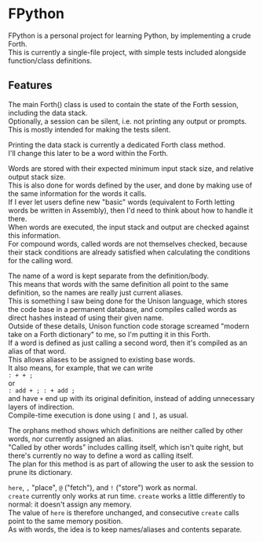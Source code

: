 # FPython

FPython is a personal project for learning Python, by implementing a crude Forth.\
This is currently a single-file project, with simple tests included alongside function/class definitions.

## Features

The main Forth() class is used to contain the state of the Forth session, including the data stack.\
Optionally, a session can be silent, i.e. not printing any output or prompts.\
This is mostly intended for making the tests silent.

Printing the data stack is currently a dedicated Forth class method.\
I'll change this later to be a word within the Forth.

Words are stored with their expected minimum input stack size, and relative output stack size.\
This is also done for words defined by the user, and done by making use of the same information for the words it calls.\
If I ever let users define new "basic" words (equivalent to Forth letting words be written in Assembly), then I'd need to think about how to handle it there.\
When words are executed, the input stack and output are checked against this information.\
For compound words, called words are not themselves checked, because their stack conditions are already satisfied when calculating the conditions for the calling word.

The name of a word is kept separate from the definition/body.\
This means that words with the same definition all point to the same definition, so the names are really just current aliases.\
This is something I saw being done for the Unison language, which stores the code base in a permanent database, and compiles called words as direct hashes instead of using their given name.\
Outside of these details, Unison function code storage screamed "modern take on a Forth dictionary" to me, so I'm putting it in this Forth.\
If a word is defined as just calling a second word, then it's compiled as an alias of that word.\
This allows aliases to be assigned to existing base words.\
It also means, for example, that we can write\
`: + + ;`\
or\
`: add + ; : + add ;`\
and have `+` end up with its original definition, instead of adding unnecessary layers of indirection.\
Compile-time execution is done using `[` and `]`, as usual.

The orphans method shows which definitions are neither called by other words, nor currently assigned an alias.\
"Called by other words" includes calling itself, which isn't quite right, but there's currently no way to define a word as calling itself.\
The plan for this method is as part of allowing the user to ask the session to prune its dictionary.

`here`, `,` "place", `@` ("fetch"), and `!` ("store") work as normal.\
`create` currently only works at run time.
`create` works a little differently to normal: it doesn't assign any memory.\
The value of `here` is therefore unchanged, and consecutive `create` calls point to the same memory position.\
As with words, the idea is to keep names/aliases and contents separate.
